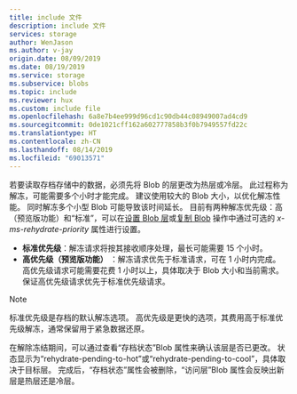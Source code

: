 ```yaml
---
title: include 文件
description: include 文件
services: storage
author: WenJason
ms.author: v-jay
origin.date: 08/09/2019
ms.date: 08/19/2019
ms.service: storage
ms.subservice: blobs
ms.topic: include
ms.reviewer: hux
ms.custom: include file
ms.openlocfilehash: 6a8e7b4ee999d96cd1c90db44c08949007ad4cd9
ms.sourcegitcommit: 0de1021cff162a602777858b3f0b7949557fd22c
ms.translationtype: HT
ms.contentlocale: zh-CN
ms.lasthandoff: 08/14/2019
ms.locfileid: "69013571"
---
```

若要读取存档存储中的数据，必须先将 Blob 的层更改为热层或冷层。 此过程称为解冻，可能需要多个小时才能完成。 建议使用较大的 Blob 大小，以优化解冻性能。 同时解冻多个小型 Blob 可能导致该时间延长。 目前有两种解冻优先级：高（预览版功能）和“标准”，可以在[设置 Blob 层](https://docs.microsoft.com/rest/api/storageservices/set-blob-tier)或[复制 Blob](https://docs.microsoft.com/rest/api/storageservices/copy-blob) 操作中通过可选的 *x-ms-rehydrate-priority* 属性进行设置。

* **标准优先级**：解冻请求将按其接收顺序处理，最长可能需要 15 个小时。
* **高优先级（预览版功能）** ：解冻请求优先于标准请求，可在 1 小时内完成。 高优先级请求可能需要花费 1 小时以上，具体取决于 Blob 大小和当前需求。 保证高优先级请求优先于标准优先级请求。

> [!NOTE]
> 标准优先级是存档的默认解冻选项。 高优先级是更快的选项，其费用高于标准优先级解冻，通常保留用于紧急数据还原。

在解除冻结期间，可以通过查看“存档状态”Blob 属性来确认该层是否已更改。  状态显示为“rehydrate-pending-to-hot”或“rehydrate-pending-to-cool”，具体取决于目标层。 完成后，“存档状态”属性会被删除，“访问层”Blob 属性会反映出新层是热层还是冷层。 
